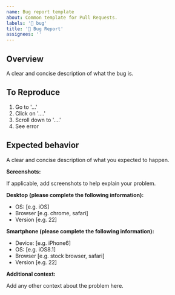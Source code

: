 ```yaml
---
name: Bug report template
about: Common template for Pull Requests.
labels: '🐛 bug'
title: '🐛 Bug Report'
assignees: ''
---
```


## Overview

A clear and concise description of what the bug is.

## To Reproduce

1. Go to '...'
1. Click on '....'
1. Scroll down to '....'
1. See error

## Expected behavior

A clear and concise description of what you expected to happen.

**Screenshots:**

If applicable, add screenshots to help explain your problem.

**Desktop (please complete the following information):**

- OS: [e.g. iOS]
- Browser [e.g. chrome, safari]
- Version [e.g. 22]

**Smartphone (please complete the following information):**

- Device: [e.g. iPhone6]
- OS: [e.g. iOS8.1]
- Browser [e.g. stock browser, safari]
- Version [e.g. 22]

**Additional context:**

Add any other context about the problem here.
